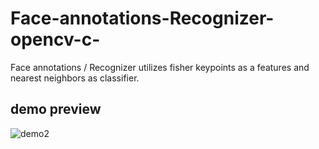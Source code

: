 # Face-annotations-Recognizer-opencv-c-
Face annotations / Recognizer utilizes fisher keypoints as a features and nearest neighbors as classifier.

## demo preview
![demo2](https://cloud.githubusercontent.com/assets/26468136/24329337/0ada7e94-1221-11e7-9a48-808c71a48f3b.gif)
